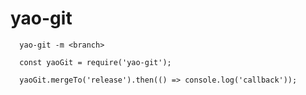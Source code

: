 # yao-git

````node
  yao-git -m <branch>

  const yaoGit = require('yao-git');

  yaoGit.mergeTo('release').then(() => console.log('callback'));
````